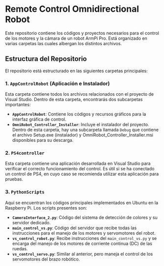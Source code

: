 # Remote Control Omnidirectional Robot

Este repositorio contiene los códigos y proyectos necesarios para el control de los motores y la cámara de un robot ArmPi Pro.
Está organizado en varias carpetas las cuales albergan los distintos archivos.

## Estructura del Repositorio

El repositorio está estructurado en las siguientes carpetas principales:

### 1. `AppControlRobot` (Aplicación e Instalador)

Esta carpeta contiene todos los archivos relacionados con el proyecto de Visual Studio. Dentro de esta carpeta, encontrarás dos subcarpetas importantes:

- **`AppControlRobot`**: Contiene los códigos y recursos gráficos para la interfaz gráfica de control.
- **`OmniRobot_Controller_Installer`**: Incluye el instalador del proyecto. Dentro de esta carpeta, hay una subcarpeta llamada `Debug` que contiene el archivo Setup.exe (instalador) y OmniRobot_Controller_Installer.msi disponibles para su descarga.

### 2. `PS4controller`

Esta carpeta contiene una aplicación desarrollada en Visual Studio para verificar el correcto funcionamiento del control. Es útil si se ha conectado un control de PS4, en cuyo caso se recomienda utilizar esta aplicación para pruebas.

### 3. `PythonScripts`

Aquí se encuentran los códigos principales implementados en Ubuntu en la Raspberry Pi. Los scripts presentes son:

- **`CameraInterface_2.py`**: Código del sistema de detección de colores y su servidor dedicado.
- **`main_control_vs.py`**: Código del servidor que recibe todas las instrucciones para el manejo de los motores y servomotores del robot.
- **`vs_control_robot.py`**: Recibe instrucciones del `main_control_vs.py` y se encarga del manejo de los motores de corriente continua (DC) de las ruedas.
- **`vs_control_servo.py`**: Similar al anterior, pero maneja el control de los servomotores del brazo robótico.

